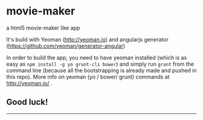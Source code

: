 movie-maker
===========

a html5 movie-maker like app

It's build with Yeoman (http://yeoman.io) and angularjs generator (https://github.com/yeoman/generator-angular)

In order to build the app, you need to have yeoman installed (which is as easy as `npm install -g yo grunt-cli bower`) and simply run `grunt` from the command line (because all the bootstrapping is already made and pushed in this repo). More info on yeoman (yo / bower/ grunt) commands at http://yeoman.io/ .

Good luck!
----------
----------
